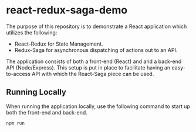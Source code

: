 # react-redux-saga-demo

The purpose of this repository is to demonstrate a React application which utilizes the following:

- React-Redux for State Management.
- Redux-Saga for asynchronous dispatching of actions out to an API.

The application consists of both a front-end (React) and and a back-end API (Node/Express). This setup is put in place to facilitate having an easy-to-access API with which the React-Saga piece can be used.

## Running Locally

When running the application locally, use the following command to start up both the front-end and back-end.

```BASH
npm run
```